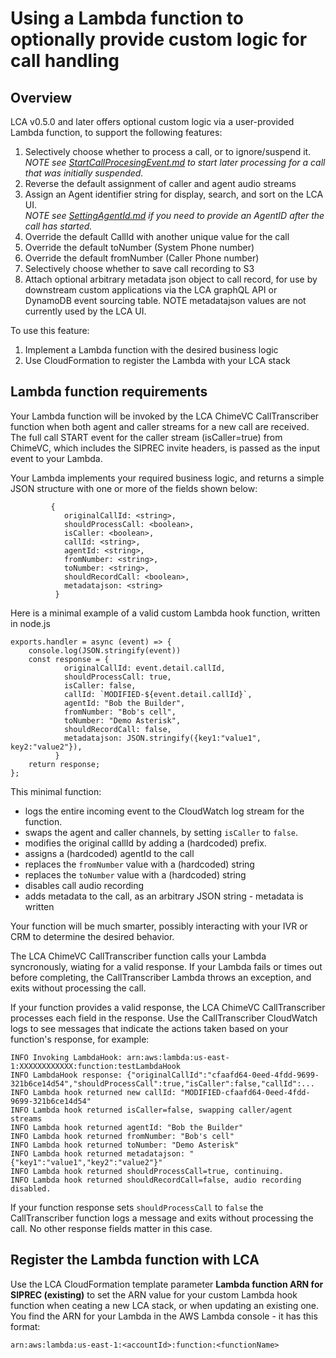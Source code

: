# Using a Lambda function to optionally provide custom logic for call handling

## Overview

LCA v0.5.0 and later offers optional custom logic via a user-provided Lambda function, to support the following features:
1. Selectively choose whether to process a call, or to ignore/suspend it. 
   *NOTE see [StartCallProcesingEvent.md](./StartCallProcessingEvent.md) to start later processing for a call that was initially suspended.*
2. Reverse the default assignment of caller and agent audio streams
3. Assign an Agent identifier string for display, search, and sort on the LCA UI.  
   *NOTE see [SettingAgentId.md](./SettingAgentId.md) if you need to provide an AgentID after the call has started.*
4. Override the default CallId with another unique value for the call
5. Override the default toNumber (System Phone number)
6. Override the default fromNumber (Caller Phone number)
7. Selectively choose whether to save call recording to S3
8. Attach optional arbitrary metadata json object to call record, for use by downstream custom applications via the LCA graphQL API or DynamoDB event sourcing table. NOTE metadatajson values are not currently used by the LCA UI.

To use this feature:
1. Implement a Lambda function with the desired business logic
2. Use CloudFormation to register the Lambda with your LCA stack

## Lambda function requirements

Your Lambda function will be invoked by the LCA ChimeVC CallTranscriber function when both agent and caller streams for a new call are received. The full call START event for the caller stream (isCaller=true) from ChimeVC, which includes the SIPREC invite headers, is passed as the input event to your Lambda. 

Your Lambda implements your required business logic, and returns a simple JSON structure with one or more of the fields shown below:
```
         {
            originalCallId: <string>,
            shouldProcessCall: <boolean>,
            isCaller: <boolean>,
            callId: <string>,
            agentId: <string>,
            fromNumber: <string>,
            toNumber: <string>,
            shouldRecordCall: <boolean>,
            metadatajson: <string>
          }
``` 
Here is a minimal example of a valid custom Lambda hook function, written in node.js
```
exports.handler = async (event) => {
    console.log(JSON.stringify(event))
    const response = {
            originalCallId: event.detail.callId,
            shouldProcessCall: true,
            isCaller: false,
            callId: `MODIFIED-${event.detail.callId}`,
            agentId: "Bob the Builder",
            fromNumber: "Bob's cell",
            toNumber: "Demo Asterisk",
            shouldRecordCall: false,
            metadatajson: JSON.stringify({key1:"value1", key2:"value2"}),
          }
    return response;
};
``` 
This minimal function:
- logs the entire incoming event to the CloudWatch log stream for the function.
- swaps the agent and caller channels, by setting `isCaller` to `false`.
- modifies the original callId by adding a (hardcoded) prefix.
- assigns a (hardcoded) agentId to the call
- replaces the `fromNumber` value with a (hardcoded) string
- replaces the `toNumber` value with a (hardcoded) string
- disables call audio recording
- adds metadata to the call, as an arbitrary JSON string - metadata is written 

Your function will be much smarter, possibly interacting with your IVR or CRM to determine the desired behavior.

The LCA ChimeVC CallTranscriber function calls your Lambda syncronously, wiating for a valid response. If your Lambda fails or times out before completing, the CallTranscriber Lambda throws an exception, and exits without processing the call.

If your function provides a valid response, the LCA ChimeVC CallTranscriber processes each field in the response. Use the CallTranscriber CloudWatch logs to see messages that indicate the actions taken based on your function's response, for example:
```
INFO Invoking LambdaHook: arn:aws:lambda:us-east-1:XXXXXXXXXXXX:function:testLambdaHook
INFO LambdaHook response: {"originalCallId":"cfaafd64-0eed-4fdd-9699-321b6ce14d54","shouldProcessCall":true,"isCaller":false,"callId":...
INFO Lambda hook returned new callId: "MODIFIED-cfaafd64-0eed-4fdd-9699-321b6ce14d54"
INFO Lambda hook returned isCaller=false, swapping caller/agent streams
INFO Lambda hook returned agentId: "Bob the Builder"
INFO Lambda hook returned fromNumber: "Bob's cell"
INFO Lambda hook returned toNumber: "Demo Asterisk"
INFO Lambda hook returned metadatajson: "{"key1":"value1","key2":"value2"}"
INFO Lambda hook returned shouldProcessCall=true, continuing.
INFO Lambda hook returned shouldRecordCall=false, audio recording disabled.
```

If your function response sets `shouldProcessCall` to `false` the CallTranscriber function logs a message and exits without processing the call. No other response fields matter in this case.

## Register the Lambda function with LCA

Use the LCA CloudFormation template parameter **Lambda function ARN for SIPREC (existing)** to set the ARN value for your custom Lambda hook function when ceating a new LCA stack, or when updating an existing one. You find the ARN for your Lambda in the AWS Lambda console - it has this format:
```
arn:aws:lambda:us-east-1:<accountId>:function:<functionName>
```



